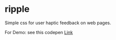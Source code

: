# ripple

Simple css for user haptic feedback on web pages.



For Demo: see this codepen <a target="_new" href="https://codepen.io/Nataraj32/pen/ybzpvv">Link</a>
